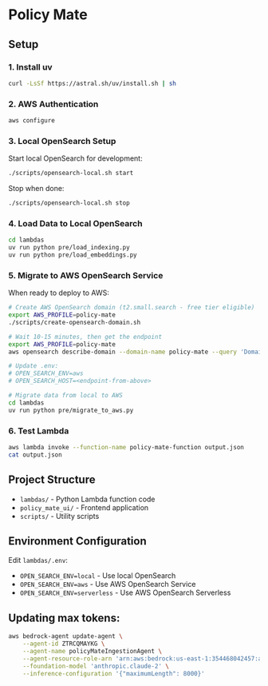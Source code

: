 # Policy Mate

## Setup

### 1. Install uv

```bash
curl -LsSf https://astral.sh/uv/install.sh | sh
```

### 2. AWS Authentication

```bash
aws configure
```

### 3. Local OpenSearch Setup

Start local OpenSearch for development:

```bash
./scripts/opensearch-local.sh start
```

Stop when done:

```bash
./scripts/opensearch-local.sh stop
```

### 4. Load Data to Local OpenSearch

```bash
cd lambdas
uv run python pre/load_indexing.py
uv run python pre/load_embeddings.py
```

### 5. Migrate to AWS OpenSearch Service

When ready to deploy to AWS:

```bash
# Create AWS OpenSearch domain (t2.small.search - free tier eligible)
export AWS_PROFILE=policy-mate
./scripts/create-opensearch-domain.sh

# Wait 10-15 minutes, then get the endpoint
export AWS_PROFILE=policy-mate
aws opensearch describe-domain --domain-name policy-mate --query 'DomainStatus.Endpoint' --output text

# Update .env:
# OPEN_SEARCH_ENV=aws
# OPEN_SEARCH_HOST=<endpoint-from-above>

# Migrate data from local to AWS
cd lambdas
uv run python pre/migrate_to_aws.py
```

### 6. Test Lambda

```bash
aws lambda invoke --function-name policy-mate-function output.json
cat output.json
```

## Project Structure

- `lambdas/` - Python Lambda function code
- `policy_mate_ui/` - Frontend application
- `scripts/` - Utility scripts

## Environment Configuration

Edit `lambdas/.env`:

- `OPEN_SEARCH_ENV=local` - Use local OpenSearch
- `OPEN_SEARCH_ENV=aws` - Use AWS OpenSearch Service
- `OPEN_SEARCH_ENV=serverless` - Use AWS OpenSearch Serverless

## Updating max tokens:

```bash
aws bedrock-agent update-agent \
    --agent-id ZTRCQMAYKG \
    --agent-name policyMateIngestionAgent \
    --agent-resource-role-arn 'arn:aws:bedrock:us-east-1:354468042457:agent/ZTRCQMAYKG' \
    --foundation-model 'anthropic.claude-2' \
    --inference-configuration '{"maximumLength": 8000}'
```
